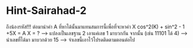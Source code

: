 # Hint-Sairahad-2
ถึงน้องรหัส!!!
ต่อมานำค่า A ที่หาได้นั้นมาแทนสมการนี้เพื่อที่จะหาค่า X
cos^2(K) + sin^2 - 1 +5X = A
X = ?
--> แปลงเป็นเลขฐาน 2 เอาแค่เลข 1 มาบวกกัน จากนั้น (เช่น 11101 ได้ 4)
--> นำเลขที่ได้มา มาบวกด้วย 15
--> จำเลขนี้เอาไว้โปรดติดตามตอนต่อไป
